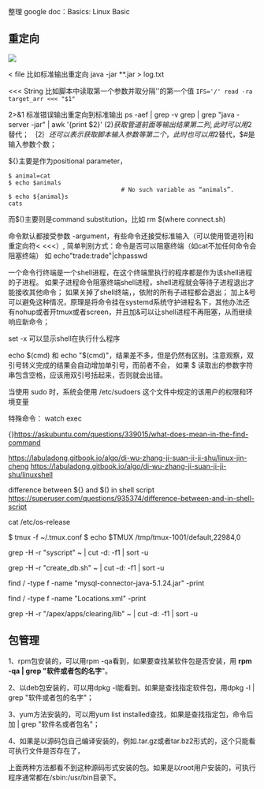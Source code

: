 整理 google doc：Basics: Linux Basic

## 重定向

![](C:/docs/docs_image/software/linux/linux_redirect01.png)

\< file 比如标准输出重定向 java -jar **.jar > log.txt

\<<< String 比如脚本中读取第一个参数并取分隔'\'的第一个值 ```IFS='/' read -ra target_arr <<< "$1"```

2>&1 标准错误输出重定向到标准输出
ps -aef | grep -v grep | grep "java -server -jar" | awk '{print $2}'
$(2)获取管道前面等输出结果第二列,此时可以用$2替代；
$｛2｝还可以表示获取脚本输入参数等第二个，此时也可以用$2替代，$#是输入参数个数；

${}主要是作为positional parameter，

```
$ animal=cat
$ echo $animals
                                # No such variable as “animals”.
$ echo ${animal}s
cats
```

而$()主要则是command substitution，比如
rm $(where connect.sh)


命令默认都接受参数 -argument，有些命令还接受标准输入（可以使用管道符|和重定向符< <<<）,
简单判别方式：命令是否可以阻塞终端（如cat不加任何命令会阻塞终端）
如 echo"trade:trade"|chpasswd 

一个命令行终端是一个shell进程，在这个终端里执行的程序都是作为该shell进程的子进程。
如果子进程命令阻塞终端shell进程，shell进程就会等待子进程退出才能接收其他命令；
如果关掉了shell终端，，依附的所有子进程都会退出；
加上&号可以避免这种情况，原理是将命令挂在systemd系统守护进程名下，其他办法还有nohup或者开tmux或者screen，并且加&可以让shell进程不再阻塞，从而继续响应新命令；

set -x 可以显示shell在执行什么程序

echo $(cmd) 和 echo "$(cmd)"，结果差不多，但是仍然有区别。注意观察，双引号转义完成的结果会自动增加单引号，而前者不会，
如果 $ 读取出的参数字符串包含空格，应该用双引号括起来，否则就会出错。

当使用 sudo 时，系统会使用 /etc/sudoers 这个文件中规定的该用户的权限和环境变量

特殊命令：
watch 
exec

{}https://askubuntu.com/questions/339015/what-does-mean-in-the-find-command

https://labuladong.gitbook.io/algo/di-wu-zhang-ji-suan-ji-ji-shu/linux-jin-cheng
https://labuladong.gitbook.io/algo/di-wu-zhang-ji-suan-ji-ji-shu/linuxshell

difference between ${} and $() in shell script https://superuser.com/questions/935374/difference-between-and-in-shell-script



cat /etc/os-release

$ tmux -f ~/.tmux.conf
$ echo $TMUX
/tmp/tmux-1001/default,22984,0

grep -H -r "syscript" ~ | cut -d: -f1 | sort -u

grep -H -r "create_db.sh" ~ | cut -d: -f1 | sort -u

find / -type f -name "mysql-connector-java-5.1.24.jar" -print

find / -type f -name "Locations.xml" -print

grep -H -r "/apex/apps/clearing/lib" ~ | cut -d: -f1 | sort -u



## 包管理

1、rpm包安装的，可以用rpm -qa看到，如果要查找某软件包是否安装，用 **rpm -qa | grep "软件或者包的名字**"。

2、以deb包安装的，可以用dpkg -l能看到。如果是查找指定软件包，用dpkg -l | grep "软件或者包的名字"；

3、yum方法安装的，可以用yum list installed查找，如果是查找指定包，命令后加 | grep "软件名或者包名"；

4、如果是以源码包自己编译安装的，例如.tar.gz或者tar.bz2形式的，这个只能看可执行文件是否存在了，

上面两种方法都看不到这种源码形式安装的包。如果是以root用户安装的，可执行程序通常都在/sbin:/usr/bin目录下。